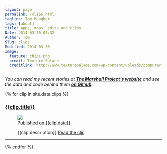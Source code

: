 ```yaml
---
layout: page
permalink: /clips.html
tagline: Tom Meagher
tags: [about]
title: Apps, maps, edits and clips
Date: 2014-03-30 08:32
Author: Tom
Slug: clips
Modified: 2014-03-30
image:
  feature: chips.png
  credit: Texture Palace
  creditlink: http://www.texturepalace.com/wp-content/uploads/computer-texture-medium-8.jpg
---
```


*You can read my recent stories at **[The Marshall Project's website](https://www.themarshallproject.org/staff/tom-meagher)** and see the data and code behind them **[on Github](https://github.com/themarshallproject/)**.*

{% for clip in site.data.clips %}
  <h3><a href="{{clip.url}}" target="_blank">{{clip.title}}</a></h3>
  <figure>     
     <a href="{{ site.url }}/images/{{clip.image}}">
        <img src="{{ site.url }}/images/{{clip.image}}"></a>
        <figcaption><a style="text-decoration: underline" href="{{clip.url}}" target="_blank">Published on {{clip.date}}</a> <p> {{clip.description}} <a href="{{clip.url}}" target="_blank">Read the clip</a></p></figcaption>     
  </figure>
  <hr />
{% endfor %}

